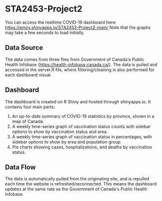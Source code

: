 # STA2453-Project2
You can access the realtime COVID-19 dashboard here: https://emzy.shinyapps.io/STA2453-Project2-main/ 
Note that the graphs may take a few seconds to load initially.

## Data Source
The data comes from three files from Government of Canada's Public Health Infobase (https://health-infobase.canada.ca/). The data is pulled and accessed in the server.R file, where filtering/cleaning is also performed for each dashboard visual.

## Dashboard
The dashboard is created on R Shiny and hosted through shinyapps.io. It contains four main parts: 
1. An up-to-date summary of COVID-19 statistics by province, shown in a map of Canada.
2. A weekly time-series graph of vaccination status counts with sidebar options to show by vaccination status and area.
3. A weekly time-series graph of vaccination status in percentages, with sidebar options to show by area and population group.
4. Pie charts showing cases, hospitalizations, and deaths by vaccination status.

## Data Flow
The data is automatically pulled from the originating site, and is repulled each time the website is refreshed/reconnected. This means the dashboard updates at the same rate as the Government of Canada's Public Health Infobase.
